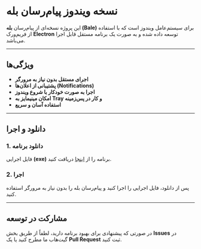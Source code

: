 # نسخه ویندوز پیام‌رسان بله

این پروژه نسخه‌ای از پیام‌رسان **بله (Bale)** برای سیستم‌عامل ویندوز است که با استفاده از فریم‌ورک **Electron** توسعه داده شده و به صورت یک برنامه مستقل قابل اجرا می‌باشد.

---

## ویژگی‌ها

- **اجرای مستقل بدون نیاز به مرورگر**
- **پشتیبانی از اعلان‌ها (Notifications)**
- **اجرا به صورت خودکار با شروع ویندوز**
- **امکان مینیمایز به Tray و کار در پس‌زمینه**
- **استفاده آسان و سریع**

---

## دانلود و اجرا

### 1. دانلود برنامه
فایل اجرایی **(exe)** برنامه را از [اینجا](https://github.com/habibi-dev/Bale-windows/releases/download/1.0.1/bale.Setup.1.0.1.exe) دریافت کنید.

### 2. اجرا
پس از دانلود، فایل اجرایی را اجرا کنید و پیام‌رسان بله را بدون نیاز به مرورگر استفاده کنید.

---

## مشارکت در توسعه

در صورتی که پیشنهادی برای بهبود برنامه دارید، لطفاً از طریق بخش **Issues** در گیت‌هاب ما مطرح کنید یا یک **Pull Request** ثبت کنید.

